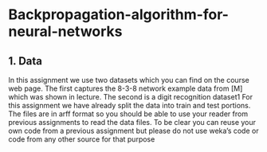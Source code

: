 # Backpropagation-algorithm-for-neural-networks

## 1. Data

In this assignment we use two datasets which you can find on the course web page. The first captures the
8-3-8 network example data from [M] which was shown in lecture. The second is a digit recognition dataset1
For this assignment we have already split the data into train and test portions. The files are in arff format
so you should be able to use your reader from previous assignments to read the data files. To be clear you
can reuse your own code from a previous assignment but please do not use weka’s code or code from any
other source for that purpose
